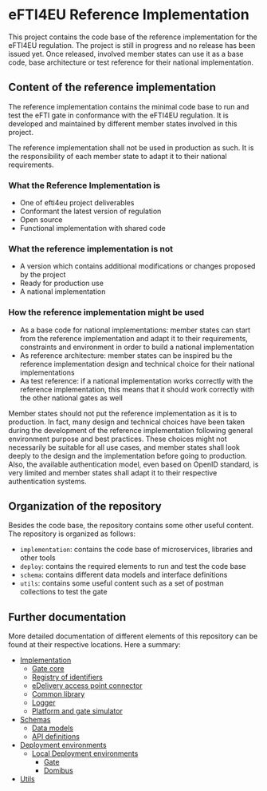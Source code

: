 # eFTI4EU Reference Implementation

This project contains the code base of the reference implementation for the eFTI4EU regulation. The project is still in progress and no release has been issued yet. Once released, involved member states can use it as a base code, base architecture or test reference for their national implementation.

## Content of the reference implementation

The reference implementation contains the minimal code base to run and test the eFTI gate in conformance with the eFTI4EU regulation. It is developed and maintained by different member states involved in this project.

The reference implementation shall not be used in production as such. It is the responsibility of each member state to adapt it to their national requirements.

### What the Reference Implementation is

- One of efti4eu project deliverables​
- Conformant the latest version of regulation​
- Open source​
- Functional implementation with shared code​

### What the reference implementation is not

- A version which contains additional modifications or changes proposed by the project​
- Ready for production use​
- A national implementation​

### How the reference implementation might be used

- As a base code for national implementations: member states can start from the reference implementation and adapt it to their requirements, constraints and environment in order to build a national implementation
- As reference architecture: member states can be inspired bu the reference implementation design and technical choice for their national implementations
- Aa test reference: if a national implementation works correctly with the reference implementation, this means that it should work correctly with the other national gates as well

Member states should not put the reference implementation as it is to production. In fact, many design and technical choices have been taken during the development of the reference implementation following general environment purpose and best practices. These choices might not necessarily be suitable for all use cases, and member states shall look deeply to the design and the implementation before going to production. Also, the available authentication model, even based on OpenID standard, is very limited and member states shall adapt it to their respective authentication systems.

## Organization of the repository

Besides the code base, the repository contains some other useful content. The repository is organized as follows:

- `implementation`: contains the code base of microservices, libraries and other tools
- `deploy`: contains the required elements to run and test the code base
- `schema`: contains different data models and interface definitions
- `utils`: contains some useful content such as a set of postman collections to test the gate

## Further documentation

More detailed documentation of different elements of this repository can be found at their respective locations. Here a summary:

- [Implementation](implementation/README.md)
    - [Gate core](implementation/gate/README.md)
    - [Registry of identifiers](implementation/registry-of-identifiers/README.md)
    - [eDelivery access point connector](implementation/edelivery-ap-connector/README.md)
    - [Common library](implementation/commons/README.md)
    - [Logger](implementation/efti-logger/README.md)
    - [Platform and gate simulator](implementation/platform-gate-simulator/README.md)
- [Schemas](schema/README.md)
    - [Data models](schema/xsd/README.md)
    - [API definitions](schema/api-schemas/README.md)
- [Deployment environments](deploy/README.md)
    - [Local Deployment environments](deploy/local/README.md)
        - [Gate](deploy/local/efti-gate/README.md)
        - [Domibus](deploy/local/domibus/README.md)
- [Utils](utils/README.md)
